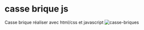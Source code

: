 # casse brique js
Casse brique réaliser avec html/css et javascript
![casse-briques](https://github.com/tosbas/casse_brique_js/assets/69684754/56dae774-f153-46d5-9ccd-2a01cee0eb8f)
